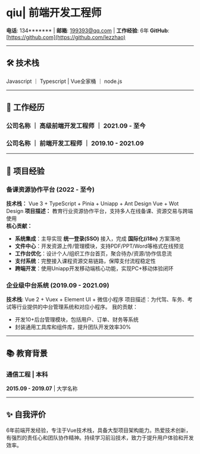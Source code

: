 # qiu| 前端开发工程师
**电话**: 134******* | **邮箱**: 199393@qq.com | **工作经验**: 6年 
**GitHub**: [https://github.com](https://github.com/lezzhao) 

---

## 🛠 技术栈
Javascript ｜ Typescript | Vue全家桶 ｜ node.js

---

## 💼 工作经历
### 公司名称 ｜ 高级前端开发工程师 ｜ **2021.09 - 至今**
### 公司名称 ｜ 前端开发工程师 ｜ **2019.10 - 2021.09** 

---

## 🚀 项目经验

###  备课资源协作平台 (2022 - 至今)
**技术栈：** Vue 3 + TypeScript + Pinia + Uniapp + Ant Design Vue + Wot Design 
**项目描述：** 教育行业资源协作平台，支持多人在线备课、资源交易与跨端使用  
**核心贡献：**  
- **系统集成**：主导实现 **统一登录(SSO)** 接入，完成 **国际化(i18n)** 方案落地  
- **文件中心**：开发资源上传/管理模块，支持PDF/PPT/Word等格式在线预览  
- **工作台优化**：设计个人/组织工作台首页，聚合待办/资源/协作信息流  
- **支付系统**：完整接入课程资源交易链路，保障支付流程稳定性  
- **跨端开发**：使用Uniapp开发移动端核心功能，实现PC+移动体验闭环  


### 企业级中台系统 (2019.09 - 2021.09)
**技术栈**: Vue 2 + Vuex + Element UI + 微信小程序
项目描述：为代驾、车务、考试等行业提供的中台管理系统和对应小程序。
我的贡献：
- 开发10+后台管理模块，包括用户、订单、财务等系统
- 封装通用工具库和组件库，提升团队开发效率30%

---

## 📚 教育背景
### 通信工程 | 本科
**2015.09 - 2019.07** | 大学名称

---

## ✨ 自我评价

6年前端开发经验，专注于Vue技术栈，具备大型项目架构能力。热爱技术创新，有强烈的责任心和团队协作精神。持续学习前沿技术，致力于提升用户体验和开发效率。
